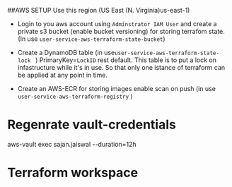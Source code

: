 

##AWS SETUP
Use this  region (US East (N. Virginia)us-east-1) 
* Login to you aws account using `Adminstrator IAM User` and  create a private s3 bucket (enable bucket versioning)
for storing terrafom state.(In use `user-service-aws-terraform-state-bucket`)

* Create a DynamoDB table (in use`user-service-aws-terraform-state-lock
` ) PrimaryKey=`LockID`  rest default. This table is to  put a lock on infastructure while it's in use. So that only one istance of terraform can be applied at any point in time.
  
* Create an AWS-ECR for storing images enable scan on push (in use `user-service-aws-terraform-registry` ) 

# Regenrate vault-credentials
aws-vault exec sajan.jaiswal --duration=12h


# Terraform workspace

